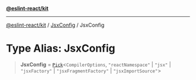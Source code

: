 [**@eslint-react/kit**](../../../../README.md)

***

[@eslint-react/kit](../../../../README.md) / [JsxConfig](../README.md) / JsxConfig

# Type Alias: JsxConfig

> **JsxConfig** = [`Pick`](https://www.typescriptlang.org/docs/handbook/utility-types.html#picktype-keys)\<`CompilerOptions`, `"reactNamespace"` \| `"jsx"` \| `"jsxFactory"` \| `"jsxFragmentFactory"` \| `"jsxImportSource"`\>
